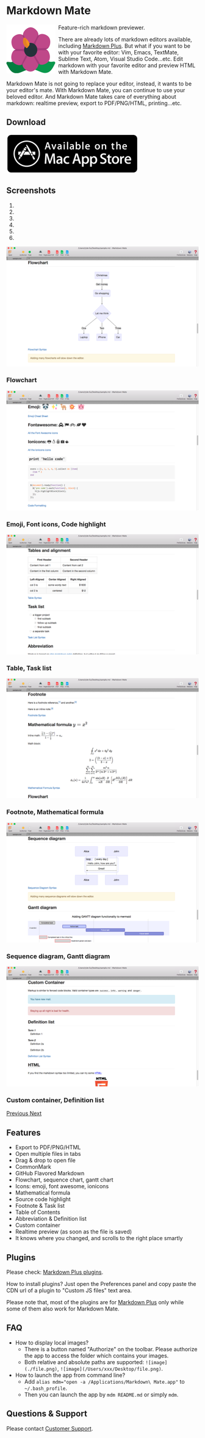 # Markdown Mate

<img src="/img/mdm/icon.png" width="128" align="left" style="margin-right: 8px;"/>

Feature-rich markdown previewer.

There are already lots of markdown editors available, including [Markdown Plus](/markdown-plus/).
But what if you want to be with your favorite editor:
Vim, Emacs, TextMate, Sublime Text, Atom, Visual Studio Code...etc.
Edit markdown with your favorite editor and preview HTML with Markdown Mate.

Markdown Mate is not going to replace your editor, instead, it wants to be your editor's mate.
With Markdown Mate, you can continue to use your beloved editor.
And Markdown Mate takes care of everything about markdown:
realtime preview, export to PDF/PNG/HTML, printing...etc.


## Download

<a href="https://itunes.apple.com/us/app/markdown-mate/id1003284230?ls=1&mt=12" target="_blank">
  <img src="/img/macappstore.png"/>
</a>


## Screenshots

<div id="main-carousel" class="carousel slide" data-ride="carousel">
  <ol class="carousel-indicators">
    <li data-target="#main-carousel" data-slide-to="0" class="active"></li>
    <li data-target="#main-carousel" data-slide-to="1"></li>
    <li data-target="#main-carousel" data-slide-to="2"></li>
    <li data-target="#main-carousel" data-slide-to="3"></li>
    <li data-target="#main-carousel" data-slide-to="4"></li>
    <li data-target="#main-carousel" data-slide-to="5"></li>
  </ol>
  <div class="carousel-inner" role="listbox">
    <div class="item active">
      <img src="/img/mdm/0.png"/>
      <div class="carousel-caption">
        <h3>Flowchart</h3>
      </div>
    </div>
    <div class="item">
      <img src="/img/mdm/1.png"/>
      <div class="carousel-caption">
        <h3>Emoji, Font icons, Code highlight</h3>
      </div>
    </div>
    <div class="item">
      <img src="/img/mdm/2.png"/>
      <div class="carousel-caption">
        <h3>Table, Task list</h3>
      </div>
    </div>
    <div class="item">
      <img src="/img/mdm/3.png"/>
      <div class="carousel-caption">
        <h3>Footnote, Mathematical formula</h3>
      </div>
    </div>
    <div class="item">
      <img src="/img/mdm/4.png"/>
      <div class="carousel-caption">
        <h3>Sequence diagram, Gantt diagram</h3>
      </div>
    </div>
    <div class="item">
      <img src="/img/mdm/5.png"/>
      <div class="carousel-caption">
        <h3>Custom container, Definition list</h3>
      </div>
    </div>
  </div>
  <a class="left carousel-control" href="#main-carousel" role="button" data-slide="prev">
    <span class="glyphicon glyphicon-chevron-left"></span>
    <span class="sr-only">Previous</span>
  </a>
  <a class="right carousel-control" href="#main-carousel" role="button" data-slide="next">
    <span class="glyphicon glyphicon-chevron-right"></span>
    <span class="sr-only">Next</span>
  </a>
</div>


## Features

- Export to PDF/PNG/HTML
- Open multiple files in tabs
- Drag & drop to open file
- CommonMark
- GitHub Flavored Markdown
- Flowchart, sequence chart, gantt chart
- Icons: emoji, font awesome, ionicons
- Mathematical formula
- Source code highlight
- Footnote & Task list
- Table of Contents
- Abbreviation & Definition list
- Custom container
- Realtime preview (as soon as the file is saved)
- It knows where you changed, and scrolls to the right place smartly


## Plugins

Please check: [Markdown Plus plugins](https://github.com/tylingsoft/markdown-plus-plugins).

How to install plugins? Just open the Preferences panel and copy paste the CDN url of a plugin to "Custom JS files" text area.

Please note that, most of the plugins are for [Markdown Plus](/markdown-plus/) only while some of them also work for Markdown Mate.


## FAQ

- How to display local images?
    - There is a button named "Authorize" on the toolbar. Please authorize the app to access the folder which contains your images.
    - Both relative and absolute paths are supported: `![image](./file.png)`, `![image](/Users/xxx/Desktop/file.png)`.
- How to launch the app from command line?
    - Add `alias mdm="open -a /Applications/Markdown\ Mate.app"` to `~/.bash_profile`.
    - Then you can launch the app by `mdm README.md` or simply `mdm`.


## Questions & Support

Please contact [Customer Support](/contact/).
